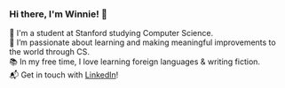 ### Hi there, I'm Winnie! 👋

🔭 I'm a student at Stanford studying Computer Science. <br/>
🌱 I’m passionate about learning and making meaningful improvements to the world through CS. <br/>
📚 In my free time, I love learning foreign languages & writing fiction. <br/>
📬 Get in touch with [LinkedIn](https://www.linkedin.com/in/winniecc)!

